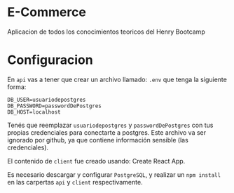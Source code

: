 # E-Commerce
Aplicacion de todos los conocimientos teoricos del Henry Bootcamp
 
# Configuracion
En `api` vas a tener que crear un archivo llamado: `.env` que tenga la siguiente forma:

```
DB_USER=usuariodepostgres
DB_PASSWORD=passwordDePostgres
DB_HOST=localhost
```

Tenés que reemplazar `usuariodepostgres` y `passwordDePostgres` con tus propias credenciales para conectarte a postgres. Este archivo va ser ignorado por github, ya que contiene información sensible (las credenciales).

El contenido de `client` fue creado usando: Create React App.

Es necesario descargar y configurar `PostgreSQL`, y realizar un `npm install` en las carpertas `api` y `client` respectivamente.
